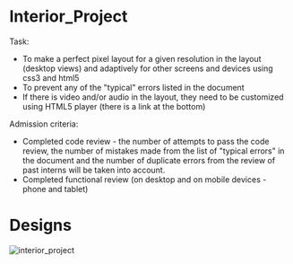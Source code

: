 # Interior_Project
Task:
- To make a perfect pixel layout for a given resolution in the layout (desktop views) and adaptively for other screens and devices using css3 and html5
- To prevent any of the "typical" errors listed in the document
- If there is video and/or audio in the layout, they need to be customized using HTML5 player (there is a link at the bottom)

Admission criteria:
- Completed code review - the number of attempts to pass the code review, the number of mistakes made from the list of "typical errors" in the document and the number of duplicate errors from the review of past interns will be taken into account.
- Completed functional review (on desktop and on mobile devices - phone and tablet)

<h1>Designs</h1> 

![interior_project](https://user-images.githubusercontent.com/93668989/218457884-b4443a43-a188-48b7-bb8a-d4ebb2b9cf78.jpg)
